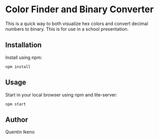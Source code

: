 # Color Finder and Binary Converter

This is a quick way to both visualize hex colors and convert decimal numbers to binary. This is for use in a school presentation.

## Installation

Install using npm:

```
npm install
```

## Usage

Start in your local browser using npm and lite-server:

```
npm start
```

## Author

Quentin Ikeno
